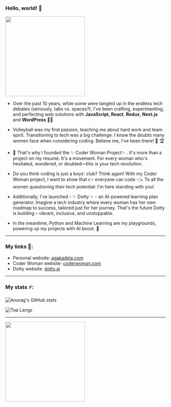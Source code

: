 ### Hello, world! 👋

[<img src="https://user-images.githubusercontent.com/14938482/173395971-707d0d64-ca9d-4c34-9f08-df2a80c229fd.png" width="250" />](https://agakadela.com)

 - Over the past 10 years, while some were tangled up in the endless tech debates (seriously, tabs vs. spaces?), I've been crafting, experimenting, and perfecting web solutions with **JavaScript, React**, **Redux**, **Next.js** and **WordPress** 👩‍💻  

- Volleyball was my first passion, teaching me about hard work and team spirit. Transitioning to tech was a big challenge. I know the doubts many women face when considering coding. Believe me, I've been there! 🏐  🏆 

- 🔭  That's why I founded the ✨ Coder Woman Project✨ . It's more than a project on my résumé. It's a movement. For every woman who's hesitated, wondered, or doubted—this is your tech revolution.

- Do you think coding is just a boys' club? Think again! With my Coder Woman project, I want to show that 👉 everyone can code 👈. To all the women questioning their tech potential: I'm here standing with you!
  
- Additionally, I've launched - ✨ Dotty ✨  - an AI-powered learning plan generator. Imagine a tech industry where every woman has her own roadmap to success, tailored just for her journey. That's the future Dotty is building – vibrant, inclusive, and unstoppable.
  
- In the meantime, Python and Machine Learning are my playgrounds, powering up my projects with AI boost. 🤖  

---
### My links 🔗:
- Personal website: [agakadela.com](https://agakadela.com)
- Coder Woman website: [coderwoman.com](https://coderwoman.com)
- Dotty website: [dotty.ai](https://dotty.ai)
---
### My stats ⚡️:
  
![Anurag's GitHub stats](https://github-readme-stats-sigma-five.vercel.app/api?username=agakadela&show_icons=true&theme=radical&count_private=true)

![Top Langs](https://github-readme-stats-sigma-five.vercel.app/api/top-langs/?username=agakadela&layout=compact&theme=radical)

---
[<img src="https://user-images.githubusercontent.com/14938482/151793615-1fbb3818-fa19-4cd8-bf1e-74b1b9ea1e31.png" width="250" />](https://coderwoman.com)

